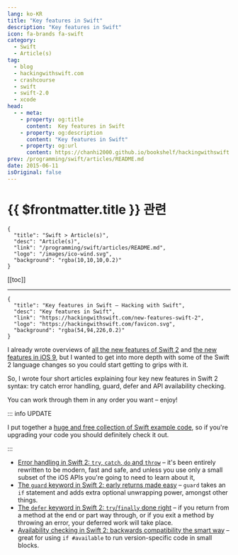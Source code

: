 ```yaml
---
lang: ko-KR
title: "Key features in Swift"
description: "Key features in Swift"
icon: fa-brands fa-swift
category:
  - Swift
  - Article(s)
tag: 
  - blog
  - hackingwithswift.com
  - crashcourse
  - swift
  - swift-2.0
  - xcode
head:
  - - meta:
    - property: og:title
      content:  Key features in Swift
    - property: og:description
      content: "Key features in Swift"
    - property: og:url
      content: https://chanhi2000.github.io/bookshelf/hackingwithswift.com/new-features-swift-2.html
prev: /programming/swift/articles/README.md
date: 2015-06-11
isOriginal: false
---
```


# {{ $frontmatter.title }} 관련

```component VPCard
{
  "title": "Swift > Article(s)",
  "desc": "Article(s)",
  "link": "/programming/swift/articles/README.md",
  "logo": "/images/ico-wind.svg",
  "background": "rgba(10,10,10,0.2)"
}
```

[[toc]]

---

```component VPCard
{
  "title": "Key features in Swift – Hacking with Swift",
  "desc": "Key features in Swift",
  "link": "https://hackingwithswift.com/new-features-swift-2",
  "logo": "https://hackingwithswift.com/favicon.svg",
  "background": "rgba(54,94,226,0.2)"
}
```

I already wrote overviews of [all the new features of Swift 2](/hackingwithswift.com/swift2.md) and [the new features in iOS 9](/hackingwithswift.com/ios9.md), but I wanted to get into more depth with some of the Swift 2 language changes so you could start getting to grips with it.

So, I wrote four short articles explaining four key new features in Swift 2 syntax: try catch error handling, guard, defer and API availability checking.

You can work through them in any order you want – enjoy!

::: info UPDATE

I put together a [huge and free collection of Swift example code](/hackingwithswift.com/example-code/README.md), so if you're upgrading your code you should definitely check it out.
<!-- TODO: add VPCard -->

:::

- [Error handling in Swift 2: `try`, `catch`, `do` and `throw`](/hackingwithswift.com/new-syntax-swift-2-error-handling-try-catch.md) – it's been entirely rewritten to be modern, fast and safe, and unless you use only a small subset of the iOS APIs you're going to need to learn about it,
- [The `guard` keyword in Swift 2: early returns made easy](/hackingwithswift.com/new-syntax-swift-2-guard.md) – `guard` takes an `if` statement and adds extra optional unwrapping power, amongst other things.
- [The `defer` keyword in Swift 2: `try`/`finally` done right](/hackingwithswift.com/new-syntax-swift-2-defer.md") – if you return from a method at the end or part way through, or if you exit a method by throwing an error, your deferred work will take place.
- [Availability checking in Swift 2: backwards compatibility the smart way](/hackingwithswift.com/new-syntax-swift-2-availability-checking.md) – great for using `if #available` to run version-specific code in small blocks.


